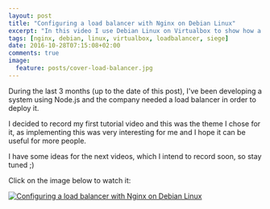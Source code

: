 ```yaml
---
layout: post
title: "Configuring a load balancer with Nginx on Debian Linux"
excerpt: "In this video I use Debian Linux on Virtualbox to show how a load balancer can be configured using Nginx, distributing the load among other instances"
tags: [nginx, debian, linux, virtualbox, loadbalancer, siege]
date: 2016-10-28T07:15:08+02:00
comments: true
image:
  feature: posts/cover-load-balancer.jpg
---
```


During the last 3 months (up to the date of this post), I've been developing a system using Node.js and the company needed a load balancer in order to deploy it.

I decided to record my first tutorial video and this was the theme I chose for it, as implementing this was very interesting for me and I hope it can be useful for more people.

I have some ideas for the next videos, which I intend to record soon, so stay tuned ;)

Click on the image below to watch it:

[![Configuring a load balancer with Nginx on Debian Linux](https://img.youtube.com/vi/3qFA5ZUiZfw/0.jpg)](https://www.youtube.com/watch?v=3qFA5ZUiZfw)
